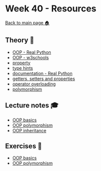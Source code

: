# Week 40 - Resources

[Back to main page :house:](https://github.com/aleylani/Python-AI24)


## Theory :book:
- [OOP - Real Python][OOP_real]
- [OOP - w3schools][w3OOP]
- [property][prop]
- [type hints](https://realpython.com/lessons/type-hinting/)
- [documentation - Real Python](https://realpython.com/documenting-python-code/)
- [getters, setters and properties](https://realpython.com/python-getter-setter/#using-properties-instead-of-getters-and-setters-the-python-way)
- [operator overloading](https://www.geeksforgeeks.org/operator-overloading-in-python/)
- [polymorphism](https://www.programiz.com/python-programming/polymorphism)

[OOP_real]: https://realpython.com/python3-object-oriented-programming/
[w3OOP]: https://www.w3schools.com/python/python_classes.asp
[prop]: https://www.programiz.com/python-programming/property


## Lecture notes :mortar_board:

- [OOP basics](https://github.com/aleylani/Python-AI24/blob/main/lectures/L11_OOP_basics.ipynb)
- [OOP polymorphism](https://github.com/aleylani/Python-AI24/blob/main/lectures/L12_OOP_polymorphism.ipynb)
- [OOP inheritance](https://github.com/aleylani/Python-AI24/blob/main/lectures/L13_OOP_inheritence.ipynb)

## Exercises :running:

- [OOP basics](https://github.com/aleylani/Python-AI24/blob/main/exercises/11_OOP_basic_exercise.ipynb)
- [OOP polymorphism](https://github.com/aleylani/Python-AI24/blob/main/exercises/12_OOP_polymorphism_exercise.ipynb)
